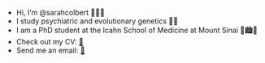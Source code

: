 - Hi, I’m @sarahcolbert 👩🏻‍💻
- I study psychiatric and evolutionary genetics 🧠🧬
- I am a PhD student at the Icahn School of Medicine at Mount Sinai 🥼🏙️🗽
- Check out my CV: [📄](https://github.com/sarahcolbert/cv/blob/main/colbert_CV_20230113.pdf)
- Send me an email: [📧](mailto:sarah.colbert@icahn.mssm.edu)

<!---
sarahcolbert/sarahcolbert is a ✨ special ✨ repository because its `README.md` (this file) appears on your GitHub profile.
You can click the Preview link to take a look at your changes.
--->
